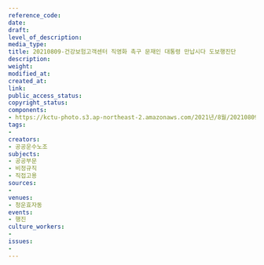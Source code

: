 ```yaml
---
reference_code: 
date: 
draft: 
level_of_description: 
media_type: 
title: 20210809-건강보험고객센터 직영화 촉구 문재인 대통령 만납시다 도보행진단
description: 
weight: 
modified_at: 
created_at: 
link: 
public_access_status: 
copyright_status: 
components:
- https://kctu-photo.s3.ap-northeast-2.amazonaws.com/2021년/8월/20210809-건강보험고객센터+직영화+촉구+문재인+대통령+만납시다+도보행진단/403835_60406_285.jpg
tags:
- 
creators:
- 공공운수노조
subjects:
- 공공부문
- 비정규직
- 직접고용
sources:
- 
venues:
- 청운효자동
events:
- 행진
culture_workers:
- 
issues:
- 
---
```

